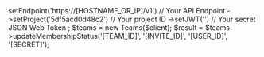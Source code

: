 <?php

use Appwrite\Client;
use Appwrite\Services\Teams;

$client = new Client();

$client
    ->setEndpoint('https://[HOSTNAME_OR_IP]/v1') // Your API Endpoint
    ->setProject('5df5acd0d48c2') // Your project ID
    ->setJWT('') // Your secret JSON Web Token
;

$teams = new Teams($client);

$result = $teams->updateMembershipStatus('[TEAM_ID]', '[INVITE_ID]', '[USER_ID]', '[SECRET]');